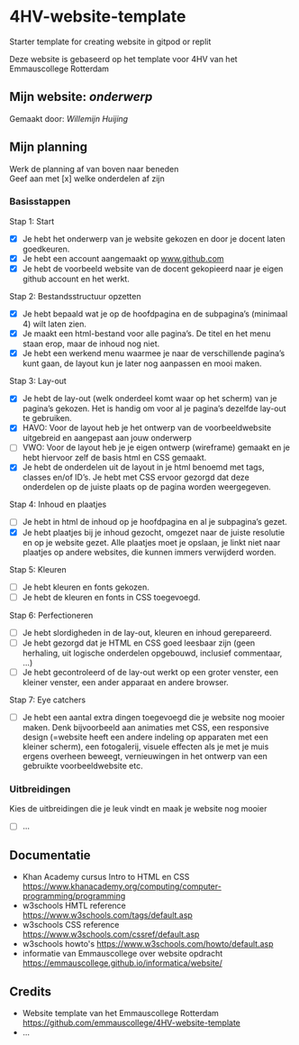 # 4HV-website-template
Starter template for creating website in gitpod or replit

Deze website is gebaseerd op het template voor 4HV van het Emmauscollege Rotterdam

## Mijn website: *onderwerp*
Gemaakt door: *Willemijn Huijing*

## Mijn planning
Werk de planning af van boven naar beneden<br>
Geef aan met [x] welke onderdelen af zijn

### Basisstappen

Stap 1: Start 
- [x] Je hebt het onderwerp van je website gekozen en door je docent laten goedkeuren. 
- [x] Je hebt een account aangemaakt op www.github.com
- [x] Je hebt de voorbeeld website van de docent gekopieerd naar je eigen github account en het werkt. 

Stap 2: Bestandsstructuur opzetten 
- [x] Je hebt bepaald wat je op de hoofdpagina en de subpagina’s (minimaal 4) wilt laten zien.
- [x] Je maakt een html-bestand voor alle pagina’s. De titel en het menu staan erop, maar de inhoud nog niet. 
- [x] Je hebt een werkend menu waarmee je naar de verschillende pagina’s kunt gaan, de layout kun je later nog aanpassen en mooi maken. 

Stap 3: Lay-out 
- [x] Je hebt de lay-out (welk onderdeel komt waar op het scherm) van je pagina’s gekozen. Het is handig om voor al je pagina’s dezelfde lay-out te gebruiken. 
- [x] HAVO: Voor de layout heb je het ontwerp van de voorbeeldwebsite uitgebreid en aangepast aan jouw onderwerp 
- [ ] VWO: Voor de layout heb je je eigen ontwerp (wireframe) gemaakt en je hebt hiervoor zelf de basis html en CSS gemaakt.
- [x] Je hebt de onderdelen uit de layout in je html benoemd met tags, classes en/of ID’s. Je hebt met CSS ervoor gezorgd dat deze onderdelen op de juiste plaats op de pagina worden weergegeven.

Stap 4: Inhoud en plaatjes 
- [ ] Je hebt in html de inhoud op je hoofdpagina en al je subpagina’s gezet. 
- [x] Je hebt plaatjes bij je inhoud gezocht, omgezet naar de juiste resolutie en op je website gezet. Alle plaatjes moet je opslaan, je linkt niet naar plaatjes op andere websites, die kunnen immers verwijderd worden. 

Stap 5: Kleuren 
- [ ] Je hebt kleuren en fonts gekozen. 
- [ ] Je hebt de kleuren en fonts in CSS toegevoegd. 

Stap 6: Perfectioneren 
- [ ] Je hebt slordigheden in de lay-out, kleuren en inhoud gerepareerd. 
- [ ] Je hebt gezorgd dat je HTML en CSS goed leesbaar zijn (geen herhaling, uit logische onderdelen opgebouwd, inclusief commentaar, …)
- [ ] Je hebt gecontroleerd of de lay-out werkt op een groter venster, een kleiner venster, een ander apparaat en andere browser. 

Stap 7: Eye catchers 
- [ ] Je hebt een aantal extra dingen toegevoegd die je website nog mooier maken. Denk bijvoorbeeld aan animaties met CSS, een responsive design (=website heeft een andere indeling op apparaten met een kleiner scherm), een fotogalerij, visuele effecten als je met je muis ergens overheen beweegt, vernieuwingen in het ontwerp van een gebruikte voorbeeldwebsite etc.


### Uitbreidingen
Kies de uitbreidingen die je leuk vindt en maak je website nog mooier
- [ ] ...

## Documentatie
- Khan Academy cursus Intro to HTML en CSS 
https://www.khanacademy.org/computing/computer-programming/programming
- w3schools HMTL reference 
https://www.w3schools.com/tags/default.asp
- w3schools CSS reference 
https://www.w3schools.com/cssref/default.asp
- w3schools howto's 
https://www.w3schools.com/howto/default.asp
- informatie van Emmauscollege over website opdracht
https://emmauscollege.github.io/informatica/website/

## Credits
- Website template van het Emmauscollege Rotterdam https://github.com/emmauscollege/4HV-website-template
- ...
